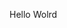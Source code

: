 Hello Wolrd























































































































































































































































































































































































































































































































































































































































































































































































































































































































































































































































































































































































































































































































































































































































































































































































































































































































































































































































































































































































































































































































































































































































































































































































































































































































































































































